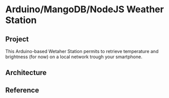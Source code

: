 # Arduino/MangoDB/NodeJS Weather Station
## Project
This Arduino-based Wetaher Station permits to retrieve temperature and brightness (for now) on a local network trough your smartphone.
## Architecture
## Reference
